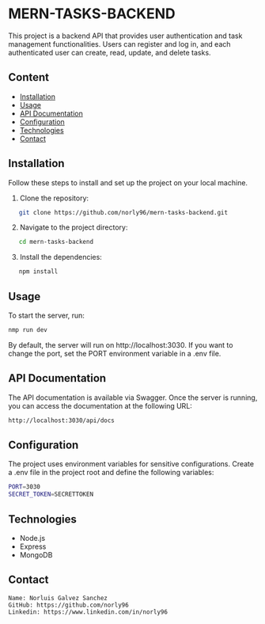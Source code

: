 # MERN-TASKS-BACKEND

This project is a backend API that provides user authentication and task management functionalities. Users can register and log in, and each authenticated user can create, read, update, and delete tasks.

## Content

- [Installation](#installation)
- [Usage](#usage)
- [API Documentation](#api-documentation)
- [Configuration](#configuration)
- [Technologies](#technologies)
- [Contact](#contact)

## Installation

Follow these steps to install and set up the project on your local machine.

1. Clone the repository:

```bash
   git clone https://github.com/norly96/mern-tasks-backend.git
```

2. Navigate to the project directory:

```bash
   cd mern-tasks-backend
```

3. Install the dependencies:

```bash
   npm install
```

## Usage

To start the server, run:

```bash
nmp run dev
```

By default, the server will run on http://localhost:3030. If you want to change the port, set the PORT environment variable in a .env file.

## API Documentation

The API documentation is available via Swagger. Once the server is running, you can access the documentation at the following URL:

```bash
http://localhost:3030/api/docs
```

## Configuration

The project uses environment variables for sensitive configurations. Create a .env file in the project root and define the following variables:

```bash
PORT=3030
SECRET_TOKEN=SECRETTOKEN
```

## Technologies

- Node.js
- Express
- MongoDB

## Contact

    Name: Norluis Galvez Sanchez
    GitHub: https://github.com/norly96
    Linkedin: https://www.linkedin.com/in/norly96

